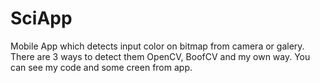 # SciApp
Mobile App which detects input color on bitmap from camera or galery. There are 3 ways to detect them
OpenCV, BoofCV and my own way. You can see my code and some creen from app.

